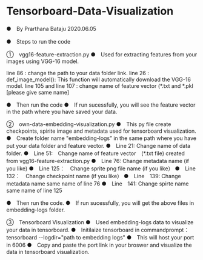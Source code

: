 # Tensorboard-Data-Visualization

●　By Prarthana Bataju 2020.06.05

●　Steps to run the code

①　vgg16-feature-extraction.py
●　Used for extracting features from your images using VGG-16 model.

line 86 : change the path to your data folder link.
line 26 : def_image_model(): This function will automatically download the VGG-16 model.
line 105 and line 107 : change name of feature vector (*.txt and *.pkl [please give same name]

●　Then run the code
●　If run sucessfully, you will see the feature vector in the path where you have saved your data.


②　own-data-embedding-visualization.py
●　This py file create　checkpoints, spirite image and metadata used for tensorboard visualization.
●　Create folder name "embedding-logs” in the same path where you have put your data folder and feature vector.
●　Line 21: Change name of data folder.
●　Line 51:　Change name of feature vector　(*.txt file) created from vgg16-feature-extraction.py
●　Line 76: Change metadata name (if you like)
●　Line 125：　Change sprite png file name (if you like）
●　Line 132：　Change checkpoint name (if you like）
●　Line　139: Change metadata name same name of line 76
●　Line　141: Change spirte name same name of line 125

●　Then run the code.
●　If run sucessfully, you will get the above files in embedding-logs folder.

③　Tensorboard Visualization
●　Used embedding-logs data to visualize your data in tensorboard.
●　Initilaize tensorboard in commandprompt：
tensorboard --logdir="path to embedding logs"
●　This will host your port in 6006
●　Copy and paste the port link in your broswer and visualize the data in tensorboard visualization.


